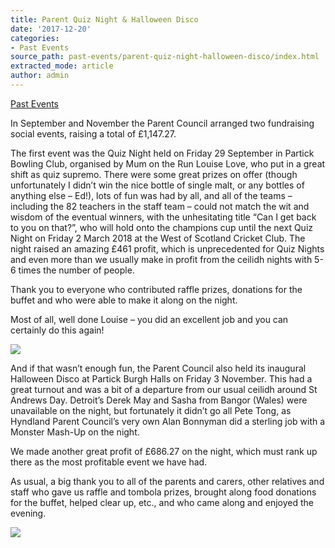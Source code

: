 ```yaml
---
title: Parent Quiz Night & Halloween Disco
date: '2017-12-20'
categories:
- Past Events
source_path: past-events/parent-quiz-night-halloween-disco/index.html
extracted_mode: article
author: admin
---
```

[Past Events](category/past-events/)

In September and November the Parent Council arranged two fundraising social events, raising a total of £1,147.27.

The first event was the Quiz Night held on Friday 29 September in Partick Bowling Club, organised by Mum on the Run Louise Love, who put in a great shift as quiz supremo. There were some great prizes on offer (though unfortunately I didn’t win the nice bottle of single malt, or any bottles of anything else – Ed!), lots of fun was had by all, and all of the teams – including the 82 teachers in the staff team – could not match the wit and wisdom of the eventual winners, with the unhesitating title “Can I get back to you on that?”, who will hold onto the champions cup until the next Quiz Night on Friday 2 March 2018 at the West of Scotland Cricket Club. The night raised an amazing £461 profit, which is unprecedented for Quiz Nights and even more than we usually make in profit from the ceilidh nights with 5-6 times the number of people.

Thank you to everyone who contributed raffle prizes, donations for the buffet and who were able to make it along on the night.

Most of all, well done Louise – you did an excellent job and you can certainly do this again!

[![](/assets/images/2017/12/quiznight2017-300x225.jpg)](/assets/images/2017/12/quiznight2017.jpg)

And if that wasn’t enough fun, the Parent Council also held its inaugural Halloween Disco at Partick Burgh Halls on Friday 3 November. This had a great turnout and was a bit of a departure from our usual ceilidh around St Andrews Day. Detroit’s Derek May and Sasha from Bangor (Wales) were unavailable on the night, but fortunately it didn’t go all Pete Tong, as Hyndland Parent Council’s very own Alan Bonnyman did a sterling job with a Monster Mash-Up on the night.

We made another great profit of £686.27 on the night, which must rank up there as the most profitable event we have had.

As usual, a big thank you to all of the parents and carers, other relatives and staff who gave us raffle and tombola prizes, brought along food donations for the buffet, helped clear up, etc., and who came along and enjoyed the evening.

[![](/assets/images/2017/12/halloweendisco2017-300x144.jpg)](/assets/images/2017/12/halloweendisco2017.jpg)
